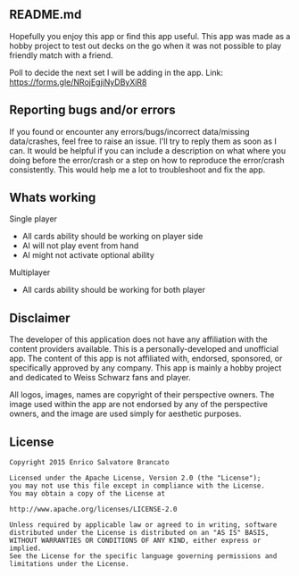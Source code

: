 ## README.md
Hopefully you enjoy this app or find this app useful. This app was made as a hobby project to test out decks on the go when it was not possible to play friendly match with a friend.

Poll to decide the next set I will be adding in the app.
Link: https://forms.gle/NRojEgjiNyDByXiR8

## Reporting bugs and/or errors
If you found or encounter any errors/bugs/incorrect data/missing data/crashes, feel free to raise an issue. I'll try to reply them as soon as I can. It would be helpful if you can include a description on what where you doing before the error/crash or a step on how to reproduce the error/crash consistently. This would help me a lot to troubleshoot and fix the app.

## Whats working
Single player
* All cards ability should be working on player side
* AI will not play event from hand
* AI might not activate optional ability

Multiplayer
* All cards ability should be working for both player

## Disclaimer
The developer of this application does not have any affiliation with the content providers available. This is a personally-developed and unofficial app. The content of this app is not affiliated with, endorsed, sponsored, or specifically approved by any company. This app is mainly a hobby project and dedicated to Weiss Schwarz fans and player.

All logos, images, names are copyright of their perspective owners. The image used within the app are not endorsed by any of the perspective owners, and the image are used simply for aesthetic purposes.

## License

    Copyright 2015 Enrico Salvatore Brancato

    Licensed under the Apache License, Version 2.0 (the "License");
    you may not use this file except in compliance with the License.
    You may obtain a copy of the License at

    http://www.apache.org/licenses/LICENSE-2.0

    Unless required by applicable law or agreed to in writing, software
    distributed under the License is distributed on an "AS IS" BASIS,
    WITHOUT WARRANTIES OR CONDITIONS OF ANY KIND, either express or implied.
    See the License for the specific language governing permissions and
    limitations under the License.
